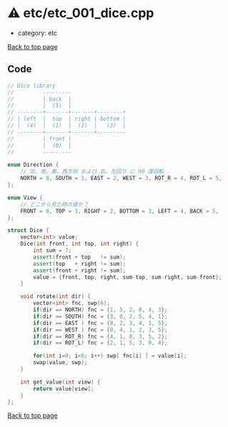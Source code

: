 <!-- mathjax config similar to math.stackexchange -->
<script type="text/javascript" async
  src="https://cdnjs.cloudflare.com/ajax/libs/mathjax/2.7.5/MathJax.js?config=TeX-MML-AM_CHTML">
</script>
<script type="text/x-mathjax-config">
  MathJax.Hub.Config({
    TeX: { equationNumbers: { autoNumber: "AMS" }},
    tex2jax: {
      inlineMath: [ ['$','$'] ],
      processEscapes: true
    },
    "HTML-CSS": { matchFontHeight: false },
    displayAlign: "left",
    displayIndent: "2em"
  });
</script>

<script type="text/javascript" src="https://cdnjs.cloudflare.com/ajax/libs/jquery/3.4.1/jquery.min.js"></script>
<script src="https://cdn.jsdelivr.net/npm/jquery-balloon-js@1.1.2/jquery.balloon.min.js" integrity="sha256-ZEYs9VrgAeNuPvs15E39OsyOJaIkXEEt10fzxJ20+2I=" crossorigin="anonymous"></script>
<script type="text/javascript" src="../../assets/js/copy-button.js"></script>
<link rel="stylesheet" href="../../assets/css/copy-button.css" />


# :warning: etc/etc_001_dice.cpp
* category: etc


[Back to top page](../../index.html)



## Code
```cpp
// Dice library
//         ---------
//         | back  |
//         |  (5)  |
// --------+-------+-------+--------+
// | left  |  top  | right | bottom |
// |  (4)  |  (1)  |  (2)  |   (3)  |
// --------+-------+-------+---------
//         | front |
//         |  (0)  |
//         ---------

enum Direction {
    // 北、南、東、西方向 および 右、左回り に 90 度回転
    NORTH = 0, SOUTH = 1, EAST = 2, WEST = 3, ROT_R = 4, ROT_L = 5,
};

enum View {
    // どこから見た時の値か？
    FRONT = 0, TOP = 1, RIGHT = 2, BOTTOM = 3, LEFT = 4, BACK = 5,
};

struct Dice {
    vector<int> value;
    Dice(int front, int top, int right) {
        int sum = 7;
        assert(front + top   != sum);
        assert(top   + right != sum);
        assert(front + right != sum);
        value = {front, top, right, sum-top, sum-right, sum-front};
    }

    void rotate(int dir) {
        vector<int> fnc, swp(6);
        if(dir == NORTH) fnc = {1, 5, 2, 0, 4, 3};
        if(dir == SOUTH) fnc = {3, 0, 2, 5, 4, 1};
        if(dir == EAST ) fnc = {0, 2, 3, 4, 1, 5};
        if(dir == WEST ) fnc = {0, 4, 1, 2, 3, 5};
        if(dir == ROT_R) fnc = {4, 1, 0, 3, 5, 2};
        if(dir == ROT_L) fnc = {2, 1, 5, 3, 0, 4};

        for(int i=0; i<6; i++) swp[ fnc[i] ] = value[i];
        swap(value, swp);
    }

    int get_value(int view) {
        return value[view];
    }
};

```

[Back to top page](../../index.html)

